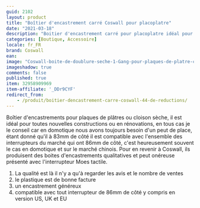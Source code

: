```yaml
---
guid: 2102
layout: product
title: "Boîtier d'encastrement carré Coswall pour placoplatre"
date: "2021-03-18"
description: "Boitier d'encastrement carré pour placoplatre idéal pour les modules domotiques"
categories: [Boutique, Accessoire]
locale: fr_FR
brand: Coswall
ean:
image: "Coswall-boite-de-doublure-seche-1-Gang-pour-plaques-de-platre-cloisons-placo.jpg"
imageshadow: true
comments: false
published: true
item: 32958909969
item-affiliate: '_DDr9CYF'
redirect_from: 
    - /produit/boitier-dencastrement-carre-coswall-44-de-reductions/
---
```


Boîtier d'encastrements pour plaques de plâtres ou cloison sèche, il est idéal pour toutes nouvelles constructions ou en rénovations, en tous cas je le conseil car en domotique nous avons toujours besoin d'un peut de place, étant donné qu'il à 83mm de côté il est compatible avec l'ensemble des interrupteurs du marché qui ont 86mm de côté, c'est heureusement souvent le cas en domotique et sur le marché chinois. Pour en revenir à Coswall, ils produisent des boites d'encastrements qualitatives et peut onéreuse présenté avec l'interrupteur Moes tactile.

1. La qualité est là il n'y a qu'à regarder les avis et le nombre de ventes
2. le plastique est de bonne facture
3. un encastrement généreux
4. compatible avec tout interrupteur de 86mm de côté y compris en version US, UK et EU
